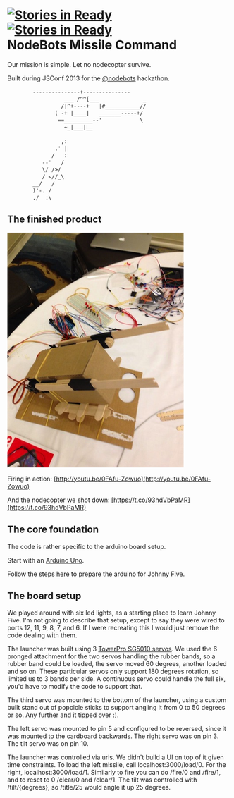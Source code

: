 [![Stories in Ready](https://badge.waffle.io/homeyer/missile-command.png)](http://waffle.io/homeyer/missile-command)  
[![Stories in Ready](http://badge.waffle.io/kmanzana/missile-command.png)](http://waffle.io/kmanzana/missile-command)  
NodeBots Missile Command
===============

Our mission is simple. Let no nodecopter survive.

Built during JSConf 2013 for the [@nodebots](https://twitter.com/nodebots) hackathon.


            ---------------+---------------
                      ___ /^^[___              _
                     /|^+----+   |#___________//
                   ( -+ |____|   _______-----+/
                    ==_________--'            \
                      ~_|___|__

                     ,:
                   ,' |
                  /   :
               --'   /
               \/ />/
               / <//_\
            __/   /
            )'-. /
            ./  :\


## The finished product
![Launcher](launcher.jpg)

Firing in action: [http://youtu.be/0FAfu-Zowuo](http://youtu.be/0FAfu-Zowuo)

And the nodecopter we shot down: [https://t.co/93hdVbPaMR](https://t.co/93hdVbPaMR)

## The core foundation

The code is rather specific to the arduino board setup.

Start with an [Arduino Uno](https://www.sparkfun.com/products/11021).

Follow the steps [here](https://github.com/rwldrn/johnny-five) to prepare the arduino for Johnny Five.

## The board setup

We played around with six led lights, as a starting place to learn Johnny Five. I'm not going to describe that setup, except to say they were wired to ports 12, 11, 9, 8, 7, and 6. If I were recreating this I would just remove the code dealing with them.

The launcher was built using 3 [TowerPro SG5010 servos](http://www.seeedstudio.com/depot/towerpro-sg5010-servo-p-655.html). We used the 6 pronged attachment for the two servos handling the rubber bands, so a rubber band could be loaded, the servo moved 60 degrees, another loaded and so on. These particular servos only support 180 degrees rotation, so limited us to 3 bands per side. A continuous servo could handle the full six, you'd have to modify the code to support that.

The third servo was mounted to the bottom of the launcher, using a custom built stand out of popcicle sticks to support angling it from 0 to 50 degrees or so. Any further and it tipped over :).

The left servo was mounted to pin 5 and configured to be reversed, since it was mounted to the cardboard backwards.
The right servo was on pin 3.
The tilt servo was on pin 10.

The launcher was controlled via urls. We didn't build a UI on top of it given time constraints.
To load the left missile, call localhost:3000/load/0. For the right, localhost:3000/load/1.
Similarly to fire you can do /fire/0 and /fire/1, and to reset to 0 /clear/0 and /clear/1.
The tilt was controlled with /tilt/{degrees}, so /title/25 would angle it up 25 degrees.

